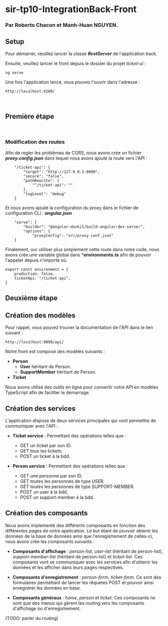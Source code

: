 # sir-tp10-IntegrationBack-Front
### Par Roberto Chacon et Manh-Huan NGUYEN.

## **Setup**

Pour démarrer, veuillez lancer la classe ***RestServer*** de l'application back.

Ensuite, veuillez lancer le front depuis le dossier du projet *ticket-ui* :

```
ng serve
```

Une fois l'application lancé, vous pouvez l'ouvrir dans l'adresse : 

```
http://localhost:4200/
```

&nbsp;
## **Première étape** 
&nbsp;

### **Modification des routes**

Afin de regler les problèmes de CORS, nous avons crée un fichier ***proxy.config.json*** dans lequel nous avons ajouté la route vers l'API :

```
    "/ticket-api": {
        "target": "http://127.0.0.1:8090",
        "secure": "false",
        "pathRewrite": {
            "^/ticket-api": ""
        },
        "logLevel": "debug"
    }
```
Et nous avons ajouté la configuration du proxy dans le fichier de configuration CLI : ***angular.json***
```
    "serve": {
        "builder": "@angular-devkit/build-angular:dev-server",
        "options": {  
            "proxyConfig": "src/proxy.conf.json"
    }
```

Finalement, our utiliser plus simplement cette route dans notre code, nous avons crée une variable global dans ***environments.ts** afin de pouvoir l'appeler depuis n'importe où. 

```
export const environment = {
    production: false,
    ticketApi: "/ticket-api",
}
```

## **Deuxième étape**

## Création des modèles

Pour rappel, vous pouvez trouver la documentation de l'API dans le lien suivant : 
```
http://localhost:8090/api/
```

Notre front est composé des modèles suivants : 
- **Person**
    - **User** héritant de Person.
    - **SupportMember** héritant de Person.
- **Ticket**

Nous avons utilisé des outils en ligne pour convertir notre API en modèles TypeScript afin de faciliter le démarrage.


## Création des services

L'application dispose de deux services principales qui vont permettre de communiquer avec l'API : 

- **Ticket service** : Permettant des opérations telles que : 
    -   GET un ticket par son ID.
    -   GET tous les tickets.
    -   POST un ticket à la bdd.


- **Person service** : Permettant des opérations telles que : 
    -   GET une personne par son ID.
    -   GET toutes les personnes de type USER.
    -   GET toutes les personnes de type SUPPORT-MEMBER.
    -   POST un user à la bdd.
    -   POST un support-member à la bdd.

## Création des composants

Nous avons implementé des différents composants en fonction des différentes pages de notre application.
Le but étant de pouvoir obtenir les données de la base de données ainsi que l'enregistrement de celles-ci, nous avons crée les composants suivants : 

- **Composants d'affichage** : *person-list*, *user-list* (héritant de person-list), *support-member-list* (héritant de person-list) et *ticket-list*. Ces composants vont se communiquer avec les services afin d'obtenir les données et les afficher dans leurs pages respectives.

- **Composants d'enregistrement** : *person-form*, *ticket-form*. Ce sont des formulaires permettant de lancer les rêquetes POST et pouvoir ainsi enregistrer les données en base.

- **Composants généraux** : *home*, *person* et *ticket*. Ces composants ne sont que des menus qui gèrent les routing vers les composants d'affichage ou d'enregistrement.

(TODO: parler du routing)